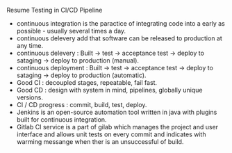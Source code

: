 Resume Testing in CI/CD Pipeline

- continuous integration is the paractice of integrating code into a early as possible - usually several times a day. 
- continuous delevery add that software can be released to production at any time. 
- continuous delevery : Built -> test -> acceptance test -> deploy to sataging -> deploy to production (manual). 
- continuous deployment : Built -> test -> acceptance test -> deploy to sataging -> deploy to production (automatic). 
- Good CI : decoupled stages, repeatable, fail fast. 
- Good CD : design with system in mind, pipelines, globally unique versions. 
- CI / CD progress : commit, build, test, deploy. 
- Jenkins is an open-source automation tool written in java with plugins built for continuous integration. 
- Gitlab CI service is a part of gilab which manages the project and user interface and allows unit tests on every commit and indicates with warming messange when ther is an unsuccessful of build. 